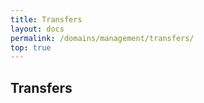```yaml
---
title: Transfers
layout: docs
permalink: /domains/management/transfers/
top: true
---
```


## Transfers
